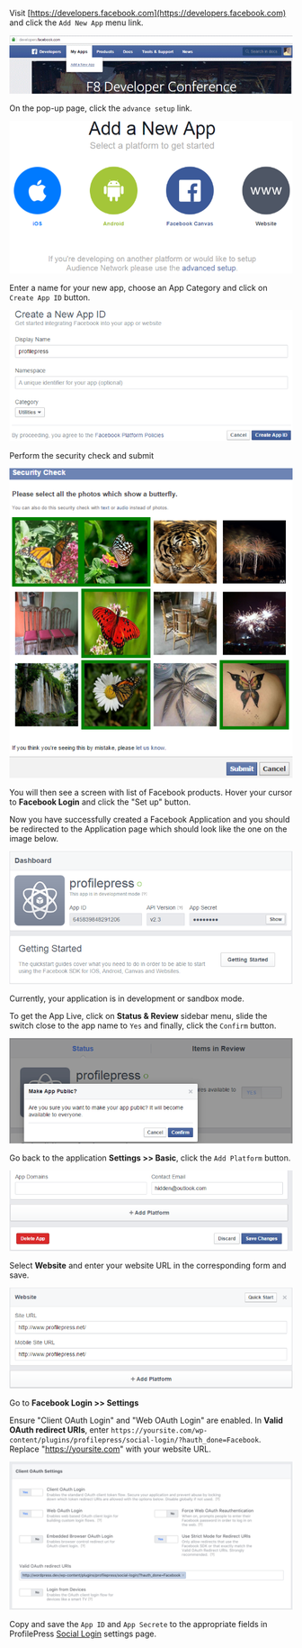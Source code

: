 Visit [https://developers.facebook.com](https://developers.facebook.com) and click the `Add New App` menu link.


![Facebook developer page](img/fb-developer-page.png)


On the pop-up page, click the `advance setup` link.


![Create new Facebook Application](img/fb-add-new-app.png)


Enter a name for your new app, choose an App Category and click on `Create App ID` button.


![Facebook Application details](img/fb-app-details.png)


Perform the security check and submit

![Facebook security check](img/fb-security-check.png)

You will then see a screen with list of Facebook products. Hover your cursor to **Facebook Login** and click the "Set up" button.


Now you have successfully created a Facebook Application and you should be redirected to the Application page which should look like the one on the image below.


![Facebook application dashboard](img/fb-app-dashboard.png)


Currently, your application is in development or sandbox mode.

To get the App Live, click on **Status & Review** sidebar menu, slide the switch close to the app name to `Yes` and finally, click the `Confirm` button.


![Change Facebook application status to live](img/fb-app-live.png)


Go back to the application **Settings >> Basic**, click the `Add Platform` button.


![Add platform to application](img/add-platform.png)


Select **Website** and enter your website URL in the corresponding form and save.


![Facebook appplication website platform](img/fb-website-platform.png)

Go to **Facebook Login >> Settings**

Ensure "Client OAuth Login" and "Web OAuth Login" are enabled. In **Valid OAuth redirect URIs**, enter `https://yoursite.com/wp-content/plugins/profilepress/social-login/?hauth_done=Facebook`. Replace "https://yoursite.com" with your website URL.

![Facebook client OAuth settings](img/facebook-app-oath-settings.png)


Copy and save the `App ID` and `App Secrete` to the appropriate fields in ProfilePress [Social Login](configuration.md) settings page.
